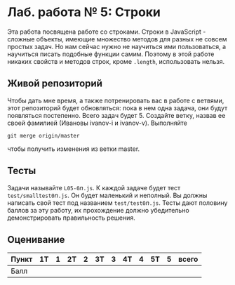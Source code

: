 # Лаб. работа № 5: Строки

Эта работа посвящена работе со строками. Строки в JavaScript - сложные объекты, имеющие множество методов для разных не совсем простых задач. Но нам сейчас нужно не научиться ими пользоваться, а научиться писать подобные функции самим. Поэтому в этой работе никаких свойств и методов строк, кроме `.length`, использовать нельзя.

## Живой репозиторий

Чтобы дать мне время, а также потренировать вас в работе с ветвями, этот репозиторий будет обновляться: пока в нем одна задача, они  будут появляться постепенно. Всего задач будет 5. Создайте ветку, назвав ее своей фамилией (Ивановы ivanov-i и ivanov-v). Выполняйте

	git merge origin/master

чтобы получить изменения из ветки master. 

## Тесты

Задачи называйте `L05-0`*n*`.js`. К каждой задаче будет тест `test/smalltest0`*n*`.js`. Он будет маленький и неполный. Вы должны написать свой тест под названием `test/test0`*n*`.js`. Тесты дают половину баллов за эту работу, их прохождение должно убедительно демонстрировать правильность решения.

## Оценивание

|Пункт | 1T | 1 | 2T | 2 | 3T | 3 | 4T | 4 | 5T | 5 | всего |
|------|----|---|----|---|----|---|----|---|----|---|-------|
|Балл  |    |   |    |   |    |   |    |   |    |   |       |


